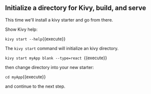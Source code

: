 ## Initialize a directory for Kivy, build, and serve

This time we'll install a kivy starter and go from there.

Show Kivy help:

`kivy start --help`{{execute}}

The `kivy start` command will initialize an kivy directory.

`kivy start myApp blank --type=react `{{execute}}

then change directory into your new starter:

`cd myApp`{{execute}}

and continue to the next step.
